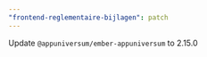 ```yaml
---
"frontend-reglementaire-bijlagen": patch
---
```


Update `@appuniversum/ember-appuniversum` to 2.15.0
